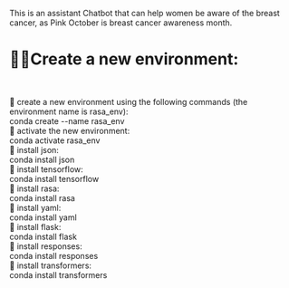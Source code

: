 This is an assistant Chatbot that can help women be aware of the breast cancer, as Pink October is breast cancer awareness month.


<h1>👩‍🔧Create a new environment: </h1>  <br />

🔸 create a new environment using the following commands (the environment name is rasa_env): <br />
conda create --name rasa_env <br />
🔸 activate the new environment: <br />
conda activate rasa_env <br />
🔸 install json: <br />
conda install json <br />
🔸 install tensorflow: <br />
conda install tensorflow <br />
🔸 install rasa: <br />
conda install rasa <br />
🔸 install yaml: <br />
conda install yaml <br />
🔸 install flask: <br />
conda install flask <br />
🔸 install responses: <br />
conda install responses <br />
🔸 install transformers: <br />
conda install transformers <br />